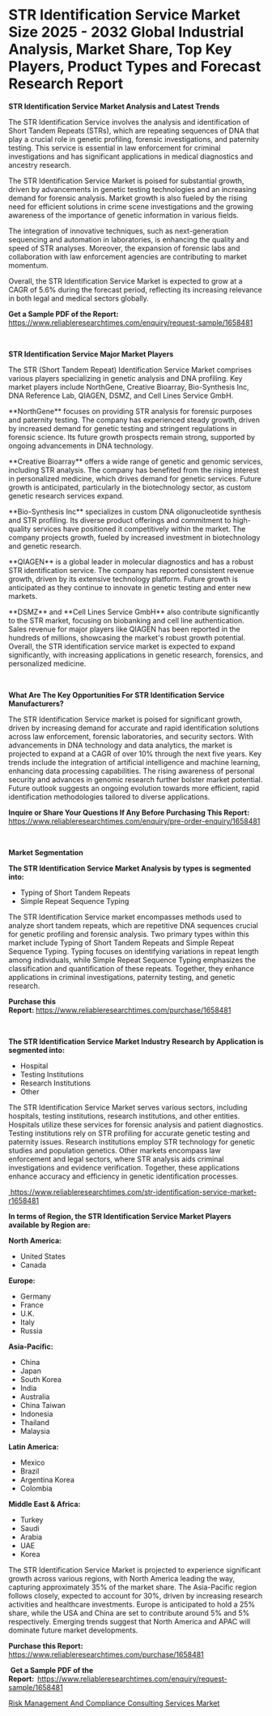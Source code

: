 <p><h1>STR Identification Service Market Size 2025 - 2032 Global Industrial Analysis, Market Share, Top Key Players, Product Types and Forecast Research Report</h1></p><p><strong>STR Identification Service Market Analysis and Latest Trends</strong></p>
<p><p>The STR Identification Service involves the analysis and identification of Short Tandem Repeats (STRs), which are repeating sequences of DNA that play a crucial role in genetic profiling, forensic investigations, and paternity testing. This service is essential in law enforcement for criminal investigations and has significant applications in medical diagnostics and ancestry research.</p><p>The STR Identification Service Market is poised for substantial growth, driven by advancements in genetic testing technologies and an increasing demand for forensic analysis. Market growth is also fueled by the rising need for efficient solutions in crime scene investigations and the growing awareness of the importance of genetic information in various fields. </p><p>The integration of innovative techniques, such as next-generation sequencing and automation in laboratories, is enhancing the quality and speed of STR analyses. Moreover, the expansion of forensic labs and collaboration with law enforcement agencies are contributing to market momentum. </p><p>Overall, the STR Identification Service Market is expected to grow at a CAGR of 5.6% during the forecast period, reflecting its increasing relevance in both legal and medical sectors globally.</p></p>
<p><strong>Get a Sample PDF of the Report:&nbsp;</strong> <a href="https://www.reliableresearchtimes.com/enquiry/request-sample/1658481?utm_campaign=3214&utm_medium=2&utm_source=Github&utm_content=ia&utm_term=23032025&utm_id=str-identification-service">https://www.reliableresearchtimes.com/enquiry/request-sample/1658481</a></p>
<p>&nbsp;</p>
<p><strong>STR Identification Service Major Market Players</strong></p>
<p><p>The STR (Short Tandem Repeat) Identification Service Market comprises various players specializing in genetic analysis and DNA profiling. Key market players include NorthGene, Creative Bioarray, Bio-Synthesis Inc, DNA Reference Lab, QIAGEN, DSMZ, and Cell Lines Service GmbH.</p><p>**NorthGene** focuses on providing STR analysis for forensic purposes and paternity testing. The company has experienced steady growth, driven by increased demand for genetic testing and stringent regulations in forensic science. Its future growth prospects remain strong, supported by ongoing advancements in DNA technology.</p><p>**Creative Bioarray** offers a wide range of genetic and genomic services, including STR analysis. The company has benefited from the rising interest in personalized medicine, which drives demand for genetic services. Future growth is anticipated, particularly in the biotechnology sector, as custom genetic research services expand.</p><p>**Bio-Synthesis Inc** specializes in custom DNA oligonucleotide synthesis and STR profiling. Its diverse product offerings and commitment to high-quality services have positioned it competitively within the market. The company projects growth, fueled by increased investment in biotechnology and genetic research.</p><p>**QIAGEN** is a global leader in molecular diagnostics and has a robust STR identification service. The company has reported consistent revenue growth, driven by its extensive technology platform. Future growth is anticipated as they continue to innovate in genetic testing and enter new markets.</p><p>**DSMZ** and **Cell Lines Service GmbH** also contribute significantly to the STR market, focusing on biobanking and cell line authentication. Sales revenue for major players like QIAGEN has been reported in the hundreds of millions, showcasing the market's robust growth potential. Overall, the STR identification service market is expected to expand significantly, with increasing applications in genetic research, forensics, and personalized medicine.</p></p>
<p>&nbsp;</p>
<p><strong>What Are The Key Opportunities For STR Identification Service Manufacturers?</strong></p>
<p><p>The STR Identification Service market is poised for significant growth, driven by increasing demand for accurate and rapid identification solutions across law enforcement, forensic laboratories, and security sectors. With advancements in DNA technology and data analytics, the market is projected to expand at a CAGR of over 10% through the next five years. Key trends include the integration of artificial intelligence and machine learning, enhancing data processing capabilities. The rising awareness of personal security and advances in genomic research further bolster market potential. Future outlook suggests an ongoing evolution towards more efficient, rapid identification methodologies tailored to diverse applications.</p></p>
<p><strong>Inquire or Share Your Questions If Any Before Purchasing This Report:</strong> <a href="https://www.reliableresearchtimes.com/enquiry/pre-order-enquiry/1658481?utm_campaign=3214&utm_medium=2&utm_source=Github&utm_content=ia&utm_term=23032025&utm_id=str-identification-service">https://www.reliableresearchtimes.com/enquiry/pre-order-enquiry/1658481</a></p>
<p>&nbsp;</p>
<p><strong>Market Segmentation</strong></p>
<p><strong>The STR Identification Service Market Analysis by types is segmented into:</strong></p>
<p><ul><li>Typing of Short Tandem Repeats</li><li>Simple Repeat Sequence Typing</li></ul></p>
<p><p>The STR Identification Service market encompasses methods used to analyze short tandem repeats, which are repetitive DNA sequences crucial for genetic profiling and forensic analysis. Two primary types within this market include Typing of Short Tandem Repeats and Simple Repeat Sequence Typing. Typing focuses on identifying variations in repeat length among individuals, while Simple Repeat Sequence Typing emphasizes the classification and quantification of these repeats. Together, they enhance applications in criminal investigations, paternity testing, and genetic research.</p></p>
<p><strong>Purchase this Report:&nbsp;</strong><a href="https://www.reliableresearchtimes.com/purchase/1658481?utm_campaign=3214&utm_medium=2&utm_source=Github&utm_content=ia&utm_term=23032025&utm_id=str-identification-service">https://www.reliableresearchtimes.com/purchase/1658481</a></p>
<p>&nbsp;</p>
<p><strong>The STR Identification Service Market Industry Research by Application is segmented into:</strong></p>
<p><ul><li>Hospital</li><li>Testing Institutions</li><li>Research Institutions</li><li>Other</li></ul></p>
<p><p>The STR Identification Service Market serves various sectors, including hospitals, testing institutions, research institutions, and other entities. Hospitals utilize these services for forensic analysis and patient diagnostics. Testing institutions rely on STR profiling for accurate genetic testing and paternity issues. Research institutions employ STR technology for genetic studies and population genetics. Other markets encompass law enforcement and legal sectors, where STR analysis aids criminal investigations and evidence verification. Together, these applications enhance accuracy and efficiency in genetic identification processes.</p></p>
<p><a href="https://www.reliableresearchtimes.com/str-identification-service-market-r1658481?utm_campaign=3214&utm_medium=2&utm_source=Github&utm_content=ia&utm_term=23032025&utm_id=str-identification-service">&nbsp;https://www.reliableresearchtimes.com/str-identification-service-market-r1658481</a></p>
<p><strong>In terms of Region, the STR Identification Service Market Players available by Region are:</strong></p>
<p>
    <p> <strong> North America: </strong>
        <ul>
            <li>United States</li>
            <li>Canada</li>
        </ul>
        </p> 
    <p> <strong> Europe: </strong>
        <ul>
            <li>Germany</li>
            <li>France</li>
            <li>U.K.</li>
            <li>Italy</li>
            <li>Russia</li>
        </ul>
        </p> 
    <p> <strong> Asia-Pacific: </strong>
        <ul>
            <li>China</li>
            <li>Japan</li>
            <li>South Korea</li>
            <li>India</li>
            <li>Australia</li>
            <li>China Taiwan</li>
            <li>Indonesia</li>
            <li>Thailand</li>
            <li>Malaysia</li>
        </ul>
        </p> 
    <p> <strong> Latin America: </strong>
        <ul>
            <li>Mexico</li>
            <li>Brazil</li>
            <li>Argentina Korea</li>
            <li>Colombia</li>
        </ul>
        </p> 
    <p> <strong> Middle East & Africa: </strong>
        <ul>
            <li>Turkey</li>
            <li>Saudi</li>
            <li>Arabia</li>
            <li>UAE</li>
            <li>Korea</li>
        </ul>
    </p>
    </p>
<p><p>The STR Identification Service Market is projected to experience significant growth across various regions, with North America leading the way, capturing approximately 35% of the market share. The Asia-Pacific region follows closely, expected to account for 30%, driven by increasing research activities and healthcare investments. Europe is anticipated to hold a 25% share, while the USA and China are set to contribute around 5% and 5% respectively. Emerging trends suggest that North America and APAC will dominate future market developments.</p></p>
<p><strong>Purchase this Report: </strong><a href="https://www.reliableresearchtimes.com/purchase/1658481?utm_campaign=3214&utm_medium=2&utm_source=Github&utm_content=ia&utm_term=23032025&utm_id=str-identification-service">https://www.reliableresearchtimes.com/purchase/1658481</a></p>
<p>&nbsp;<strong>Get a Sample PDF of the Report:&nbsp;&nbsp;</strong><a href="https://www.reliableresearchtimes.com/enquiry/request-sample/1658481?utm_campaign=3214&utm_medium=2&utm_source=Github&utm_content=ia&utm_term=23032025&utm_id=str-identification-service">https://www.reliableresearchtimes.com/enquiry/request-sample/1658481</a></p>
<p><strong></strong></p>
<p><p><a href="https://github.com/plawragarile/Market-Research-Report-List-1/blob/main/risk-management-and-compliance-consulting-services-market.md?utm_campaign=3214&utm_medium=2&utm_source=Github&utm_content=ia&utm_term=23032025&utm_id=str-identification-service">Risk Management And Compliance Consulting Services Market</a></p></p>